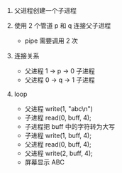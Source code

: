 1. 父进程创建一个子进程

2. 使用 2 个管道 p 和 q 连接父子进程
   + pipe 需要调用 2 次

3. 连接关系
   + 父进程 1 -> p -> 0 子进程
   + 父进程 0 -> q -> 1 子进程

4. loop
   + 父进程 write(1, "abc\n")
   + 子进程 read(0, buff, 4);
   + 子进程把 buff 中的字符转为大写
   + 子进程 write(1, buff, 4);
   + 父进程 read(0, buff, 4);
   + 父进程 write(2, buff, 4);
   + 屏幕显示 ABC


